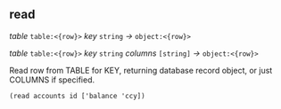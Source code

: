 ## read

_table_&nbsp;`table:<{row}>` _key_&nbsp;`string` _&rarr;_&nbsp;`object:<{row}>`

_table_&nbsp;`table:<{row}>` _key_&nbsp;`string` _columns_&nbsp;`[string]`
_&rarr;_&nbsp;`object:<{row}>`

Read row from TABLE for KEY, returning database record object, or just COLUMNS
if specified.

```pact
(read accounts id ['balance 'ccy])
```
